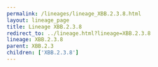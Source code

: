 ```yaml
---
permalink: /lineages/lineage_XBB.2.3.8.html
layout: lineage_page
title: Lineage XBB.2.3.8
redirect_to: ../lineage.html?lineage=XBB.2.3.8
lineage: XBB.2.3.8
parent: XBB.2.3
children: ['XBB.2.3.8']
---
```

